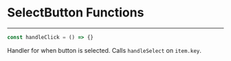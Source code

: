 # SelectButton Functions

-----

```js
const handleClick = () => {}
```
Handler for when button is selected. Calls `handleSelect` on `item.key`.
